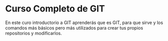# Curso Completo de GIT

En este curo introductorio a GIT aprenderás que es GIT, para que sirve y los comandos más básicos pero más utilizados para crear tus propios repositorios y modificarlos.